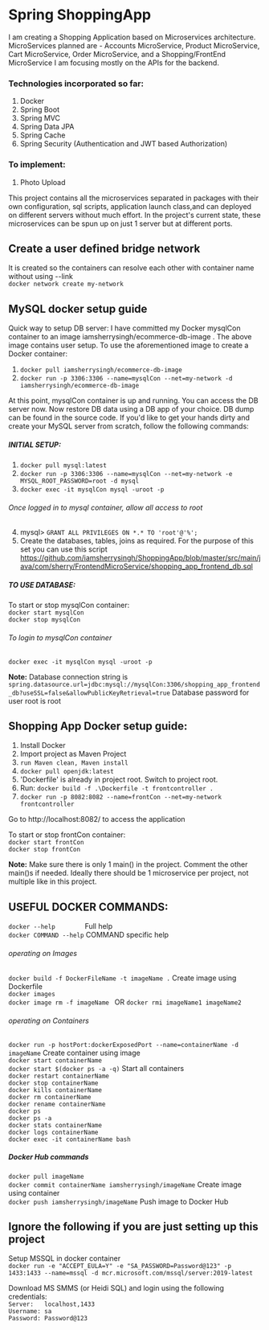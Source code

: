 # Spring ShoppingApp

I am creating a Shopping Application based on Microservices architecture.
MicroServices planned are - Accounts MicroService, Product MicroService, Cart MicroService, Order MicroService, and a Shopping/FrontEnd MicroService
I am focusing mostly on the APIs for the backend.

### Technologies incorporated so far:
1. Docker
2. Spring Boot
3. Spring MVC
4. Spring Data JPA
5. Spring Cache
6. Spring Security (Authentication and JWT based Authorization)

### To implement:
1. Photo Upload


This project contains all the microservices separated in packages with their own configuration, sql scripts, application launch class,and can deployed on different servers without much effort.
In the project's current state, these microservices can be spun up on just 1 server but at different ports.

## Create a user defined bridge network
It is created so the containers can resolve each other with container name without using --link <br>
`docker network create my-network`


## MySQL docker setup guide

Quick way to setup DB server: I have committed my Docker mysqlCon container to an image iamsherrysingh/ecommerce-db-image .
The above image contains user setup.
To use the aforementioned image to create a Docker container:

1. `docker pull iamsherrysingh/ecommerce-db-image`
2. `docker run -p 3306:3306 --name=mysqlCon --net=my-network -d iamsherrysingh/ecommerce-db-image`

At this point, mysqlCon container is up and running. You can access the DB server now. Now restore DB data using a DB app of your choice. DB dump can be found in the source code.
If you'd like to get your hands dirty and create your MySQL server from scratch, follow the following commands:

##### INITIAL SETUP:

1. `docker pull mysql:latest`
2. `docker run -p 3306:3306 --name=mysqlCon --net=my-network -e MYSQL_ROOT_PASSWORD=root -d mysql`
3. `docker exec -it mysqlCon mysql -uroot -p`
###### Once logged in to mysql container, allow all access to root
4. mysql> `GRANT ALL PRIVILEGES ON *.* TO 'root'@'%';`
5. Create the databases, tables, joins as required. For the purpose of this set you can use this script https://github.com/iamsherrysingh/ShoppingApp/blob/master/src/main/java/com/sherry/FrontendMicroService/shopping_app_frontend_db.sql

##### TO USE DATABASE:

To start or stop mysqlCon container: <br>
`docker start mysqlCon`<br>
`docker stop mysqlCon`

###### To login to mysqlCon container
`docker exec -it mysqlCon mysql -uroot -p`

**Note:** Database connection string is `spring.datasource.url=jdbc:mysql://mysqlCon:3306/shopping_app_frontend_db?useSSL=false&allowPublicKeyRetrieval=true`
      Database password for user root is root


## Shopping App Docker setup guide:
1. Install Docker
2. Import project as Maven Project
3. `run Maven clean, Maven install`
4. `docker pull openjdk:latest`
5. 'Dockerfile' is already in project root. Switch to project root.
6. Run: `docker build -f .\Dockerfile -t frontcontroller .`
7. `docker run -p 8082:8082 --name=frontCon --net=my-network frontcontroller`

Go to http://localhost:8082/ to access the application

To start or stop frontCon container: <br>
`docker start frontCon`<br>
`docker stop frontCon`

**Note:** Make sure there is only 1 main() in the project. Comment the other main()s if needed.
Ideally there should be 1 microservice per project, not multiple like in this project.


## USEFUL DOCKER COMMANDS:

`docker --help`      &nbsp;&nbsp;&nbsp;&nbsp;&nbsp;&nbsp;&nbsp;&nbsp;&nbsp;&nbsp;&nbsp;&nbsp;&nbsp; Full help  <br>
`docker COMMAND --help`    COMMAND specific help

###### operating on Images
`docker build -f DockerFileName -t imageName .`  Create image using Dockerfile<br>
`docker images`                                  <br>
`docker image rm -f imageName `  OR `docker rmi imageName1 imageName2`                <br>

###### operating on Containers
`docker run -p hostPort:dockerExposedPort --name=containerName -d imageName` Create container using image <br>
`docker start containerName`                     <br>
`docker start $(docker ps -a -q)`   Start all containers<br>
`docker restart containerName`                   <br>
`docker stop containerName`                      <br>
`docker kills containerName`                     <br>
`docker rm containerName`                        <br>
`docker rename containerName`                    <br>
`docker ps`                                      <br>
`docker ps -a `                                  <br>
`docker stats containerName`                     <br>
`docker logs containerName`                      <br>
`docker exec -it containerName bash`             <br>

##### Docker Hub commands
`docker pull imageName`                          <br>
`docker commit containerName iamsherrysingh/imageName` Create image using container <br>
`docker push iamsherrysingh/imageName`   Push image to Docker Hub <br>

## Ignore the following if you are just setting up this project

Setup MSSQL in docker container <br>
`docker run -e "ACCEPT_EULA=Y" -e "SA_PASSWORD=Password@123" -p 1433:1433 --name=mssql -d mcr.microsoft.com/mssql/server:2019-latest`

Download MS SMMS (or Heidi SQL) and login using the following credentials:  <br>
`Server:   localhost,1433`                       <br>
`Username: sa`                                   <br>
`Password: Password@123`                         <br>
